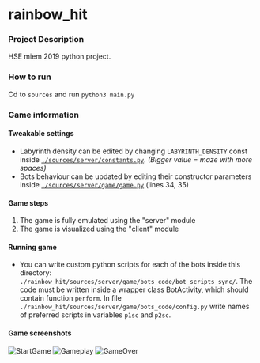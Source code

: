 # rainbow_hit

### Project Description
HSE miem 2019 python project.

### How to run
Cd to `sources` and run `python3 main.py`

### Game information
#### Tweakable settings
- Labyrinth density can be edited by changing `LABYRINTH_DENSITY` const inside [`./sources/server/constants.py`](https://github.com/m4drat/rainbow_hit/blob/7c3e6411f22bb2ba62f2feb90987a58776f20269/sources/server/game/constants.py#L2). *(Bigger value = maze with more spaces)*
- Bots behaviour can be updated by editing their constructor parameters inside [`./sources/server/game/game.py`](https://github.com/m4drat/rainbow_hit/blob/7c3e6411f22bb2ba62f2feb90987a58776f20269/sources/server/game/game.py#L34) (lines 34, 35)

#### Game steps  
1. The game is fully emulated using the "server" module
2. The game is visualized using the "client" module

#### Running game
- You can write custom python scripts for each of the bots inside this directory: `./rainbow_hit/sources/server/game/bots_code/bot_scripts_sync/`. The code must be written inside a wrapper class BotActivity, which should contain function `perform`. In file `./rainbow_hit/sources/server/game/bots_code/config.py` write names of preferred scripts in variables `p1sc` and `p2sc`.

#### Game screenshots
![StartGame](https://i.imgur.com/8qojgjc.png)
![Gameplay](https://i.imgur.com/7QbjNjD.png)
![GameOver](https://i.imgur.com/oy1Nj9g.png)
